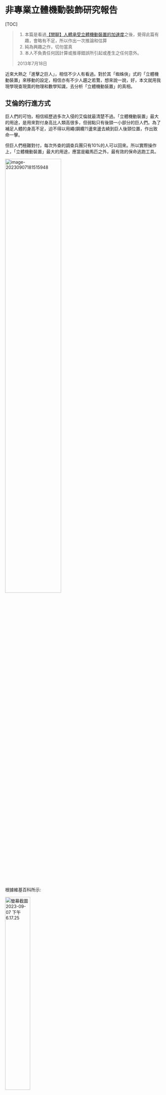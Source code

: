 # 非專業立體機動裝飾研究報告

[TOC]

> 1. 本篇是看過[【閒聊】人體承受立體機動裝置的加速度](http://m.gamer.com.tw/forum/C.php?bsn=43473&snA=2429&last)之後，覺得此篇有趣，會略有不足，所以作出一次推論和估算
> 2. 純為興趣之作，切勿當真
> 3. 本人不負責任何因計算或推導錯誤所引起或產生之任何意外。
>
> 2013年7月18日

近來大熱之「進擊之巨人」，相信不少人有看過。對於其「蜘蛛俠」式的「立體機動裝置」來移動的設定，相信亦有不少人趨之若鶩，想來說一說，好，本文就用我現學現查現賣的物理和數學知識，去分析「立體機動裝置」的真相。

## 艾倫的行進方式

巨人們的可怕，相信經歷過多次入侵的艾倫就最清楚不過。「立體機動裝置」最大的用途，是用來對付身高比人類高很多，但弱點只有後頸一小部分的巨人們。為了補足人體的身高不足，迫不得以用繩(鋼纜?)盪來盪去繞到巨人後頸位置，作出致命一擊。

但巨人們極難對付，每次外查的調查兵團只有10%的人可以回來。所以實際操作上，「立體機動裝置」最大的用途，應當是繼馬匹之外，最有效的保命逃跑工具。

<img src="image-20230907181515948.png" alt="image-20230907181515948" style="width:60%;" />

根據維基百科所示: 

<img src="%E8%9E%A2%E5%B9%95%E6%88%AA%E5%9C%96%202023-09-07%20%E4%B8%8B%E5%8D%886.17.25.png" alt="螢幕截圖 2023-09-07 下午6.17.25" style="width:40%;" />

1. 假設繩索是無重量，不拉長，一直綳緊；

2. Motion為2D，鐘擺行程為一弧而非橘圖形；

3. 沒有能量流失，忽略空氣阻力和阻力。

則，可得出一條微分方程: 
$$
\frac{d^2\theta}{dt^2}+\frac{g}{l}sin(\theta) = 0  
$$

其中g為地球重力加速度: $9.81 \frac{kg}{m^2}$，$l$為繩索長度，$\theta$為角位移，單位是radians(此為變數，隨時間而變，應為$\theta(t)$，$\theta_0$​為初始角度(即一開始放手時的角度)。此為一微分方程，不能輕易求解。

已知鐘擺會由位能-->動能-->位能

位能轉變: $\Delta U=mgh$

動能轉變: $\Delta K=\frac{1}{2}mv^2$

因為假設沒有能量流失，所以，在每一個角位移($\theta$)，動能差=位能差
$$
\begin{align}
\frac{1}{2}mv^2 &=mgh \\
v &= \sqrt{2gh}
\end{align}
$$
轉成用角位移來表示則為:
$$
\begin{align}
v = l \frac{d\theta}{dt} &=\sqrt{2gh} \\
\frac{d\theta}{dt} &= \frac{1}{l}\sqrt{2gh}
\end{align}
$$
*(一般中學所學應為: $v = r\omega$，$a = \dfrac{v^2}{r}$等公式來表示。但實際上，因現在角速率不是常數，所以$\omega$也不是常數，應用$\dfrac{d\theta}{dt}$表示。)*

如圖所示，
$$
y_0 = l cos(\theta_0)
$$
又，
$$
y_1 = l cos(\theta)
$$
所以，
$$
h = l\left ( cos\theta -cos\theta_0 \right )
$$
代入上式: 
$$
\begin{align}
\frac{d\theta}{dt} &= \frac{1}{l} \sqrt{2gh} \\
\frac{d\theta}{dt} &= \sqrt{\frac{2g}{l}\left ( cos\theta - cos\theta_0 \right )}
\end{align}
$$
中學有學過鐘擺原理，而鐘擺週期為:
$$
T_0 = 2 \pi \sqrt{\frac{l}{g}}
$$
但上式是基於$\theta_0$為一細角度，一般為$5\degree$​以內。而實際應用以下方法求得:

將上式上下倒轉:
$$
\begin{align}
\frac{d\theta}{dt} &= \sqrt{\frac{2g}{l}\left ( cos\theta - cos\theta_0 \right )} \\
\frac{d\theta}{dt} &= \sqrt{\frac{l}{2g}} \frac{1}{\sqrt{cos\theta - cos\theta_0}}
\end{align}
$$
擺動一個周期，角度變化應為:
$$
T = t\left ( \theta_0 \to 0 \to -\theta_0 \to 0 \to \theta_0 \right )
$$
可以簡化為: 
$$
T = 4t\left ( \theta_0 \to 0  \right )
$$
所以，角度由$\theta \to 0$時間應為上式的積分:
$$
T = 4\sqrt{\frac{l}{2g}}\int_{0}^{\theta_0}\frac{1}{\sqrt{cos\theta - cos \theta_0}}dt
$$
好，這條不是人類能理解的積分式，所以我直接複製維基百科的答案:
$$
T = 4 \sqrt{ \frac{l}{g} }K \left ( sin \frac{\theta_0}{2} \right )
$$
其中，$K$為complete elliptic integral of the first kind(不要問我是甚麼……)
$$
 K(k) = \int_{0}^{\frac{\pi}{2}}\frac{1}{\sqrt{1-k^2 sin^2 u}}du
$$
所以，用人類的語言來說，
$$
T = 2\pi \sqrt{\frac{l}{g}} \left ( 1 
+ \frac{1}{16} {\theta_0}^{2} 
+ \frac{11}{3072} {\theta_0}^{4} 
+ \frac{173}{737280} {\theta_0}^{6}
+ \frac{22931}{1321205760} {\theta_0}^{8}
+ \frac{1319183}{951268147200} {\theta_0}^{10}
+ \frac{233526463}{2009078326886400} {\theta_0}^{12}
+ \cdots 
 \right )
$$
而艾倫逃走方向等於巨人前進方向(即水平方向)，為簡單計算水平方向的前進速度，用每半個鞦韆水平方向的位移，除半個周期:

<img src="image-20230907194217575.png" alt="image-20230907194217575" style="width:50%;" />

水平方向的位移總量有: 
$$
s_x = 2lsin\theta_0 
$$
所以水平方向逃跑速度:
$$
\begin{align}
v_x &= \frac{2lsin\theta_0}{4 \sqrt{\frac{l}{g}} K  \left ( sin \frac{\theta_0}{2} \right ) /  2}  \\
v_x &= \frac{lsin \theta_0}{\sqrt{\frac{l}{g}} K \left ( sin \frac{\theta_0}{2} \right ) }
\end{align}
$$
<img src="image-20230907212858742.png" alt="image-20230907212858742" style="width:67%;" />

根據書中所載，60m級數的巨人只出現過兩次(註: 寫這篇研究時，漫畫內容才進入到艾倫奪還戰)。就假設一般都是和巨人化的艾倫一樣都是15m高的級數。那繩索長度按理就不會準備得太長，而且據書中和動畫所見，都是約4-5層樓高。

就假設繩索長$12m$ (約4層樓高)，$g$為地球重力加速度$9.81 \frac{kg}{m^2}$。

初始角度$\theta_0$的值應在$90\degree$以內，因為大於$90\degree$，擺盪就不會以當初假設繩子一直都是拉直來進行擺盪。

將公式輸入wolframalpha.com (*原來維基百科和wolfram對於K(k)的定義不一樣，差了一個二次方….各位如想代入請注意*)，得出

<img src="image-20230907213546614.png" alt="image-20230907213537334" style="width:30%;" />

<img src="image-20230907213537334.png" alt="image-20230907213537334" style="width:30%;" />

上圖橫軸為$\theta_0$(radians)，直軸為艾倫每盪一次的水平平均速度($m/s$)。

**==由此得出，當$\theta_0 = 1.38013 rad = 79.076 \degree$，$v_x$得出最大值$5.98104m/s$。==**

![image-20230907214221092](image-20230907214221092.png)

即，艾倫最佳的行進方法應為: 向前方傾角$11\degree$處發射繩索，之後經過最低處感受最高速度$13.8m/s$(這個純粹用位能完全轉成動能去計算，中學生應該計得出來，所以不作演示)，再返回原來高度，這時水平方向行進了$23.57m$用了$3.94s$時間，瞬時速率為$0m/s$，之後再發射下一次繩索。

但話說回來==… 好慢呀…==

水平前進的平均速度最大值只有$5.98m/s$，用這個速度跑$100m$賽跑要$16.7$秒才能完成。跟一般小學女生的平均時間差不多。就算是最高速度$13.8m/s$，也不比單車來得快…..難怪沒有瓦斯的部隊注定成為巨人的點心。

<img src="image-20230907214636588.png" alt="image-20230907214636588" style="width:40%;" />

## 怎樣才能保命?

那到底要用怎樣的方法來前進才可以保命呢？在還沒研究氣動裝置之前，就讓我試用所有方法去幫助艾倫逃跑吧。

首先得推測逃跑的速度。在漫畫中所見，馬匹是繼「立體機動裝置」外唯一能逃跑的工具。那就是說，艾倫的逃跑速度至少要跟馬匹一樣。上wolframalpha.com一查，原來馬匹陸上行走最高速度是$88km/h$，也就是說$24m/s$。艾倫要保持著這個速度，就不能只夠用上述的方法盪來盪去。從動畫得到靈感(話說我在動畫還未推出的差不多一年前就已經在看漫畫版)，在第六、 第七集動畫中十分活躍的三笠，除了靠著繩索在空中盪之外，有時還會甩開繩索騰空翻滾。

<img src="image-20230907215158763.png" alt="image-20230907215158763" style="width:50%;" />

那原來艾倫他們的行進方式應為這樣：

![image-20230907215300170](image-20230907215300170.png)

根據維基百科對拋體運動(Projectile motion)所示：

<img src="image-20230907215335155.png" alt="image-20230907215335155" style="width:50%;" />

假設以$v_0$拋一物件，其投射角度為$\theta$，則：
$$
v_0 = v_{0_{x}}\textit{\textbf{i}} + v_{0_{y}}\textit{\textbf{j}}
$$
 其中$\textit{\textbf{i}}$和$\textit{\textbf{j}}$為單位向量，即水平和垂直的方向。
$$
\begin{align}
v_{0_{x}} &= v_0 cos\theta \\
v_{0_{y}} &= v_0 sin\theta
\end{align}
$$
那麼，水平和垂直的加速度則是:
$$
\begin{align}
a_x &= 0 \\
a_y &= g
\end{align}
$$
而水平和垂直的位移則是:
$$
\begin{align}
x &= v_0 t cos\theta \\
y &= v_0 t sin \theta - \frac{1}{2} g t^2
\end{align}
$$
$\theta$ 的值越少，則水平方向的速度越快，但與此同時因高度不夠，很快便會墬地；$\theta$的值越大，則騰空時間多了，但水平移動則不遠，只會原地踏步。

假設最遠的水平距離為$x_{max}$， 而其對應的騰空時間為$t_{max}$，為物件再次墬地時，$y$為$0$。 
$$
\begin{align}
0 &= v_0 t_{max} sin\theta - \frac{1}{2}g{t_{max}}^2 \\
t_{max} &= 0 \text{   OR   } \frac{2v_0sin\theta}{g}
\end{align}
$$
這時候，最遠水平距離$x_{max}$為：
$$
\begin{align}
x_{max} &= v_0  t_{max} cos\theta  \\
        &= v_0 \left ( \frac{2v_0sin\theta}{g} \right )cos\theta \\
        &= {v_0}^2 \left(  \frac{2sin\theta cos\theta}{g}   \right) \\
        &=  \frac{{v_0}^2   sin \left ( 2 \theta \right)}{g}   
\end{align}
$$
當$sin(2\theta) = 1$， $x_{max}$有最大值，所以：
$$
\begin{align}
sin(2\theta )&= 1  \\
 \theta      &= 45 \degree
\end{align}
$$
所以投射角應為$45 \degree$。 

<img src="image-20230907221812339.png" alt="image-20230907221812339" style="width:80%;" />

如上圖，拋體的拋出角度為$45\degree$，而拋體運動的水平的速度$v_x$為馬匹陸上行走最高速度是$88km/h$，也就是說$24m/s$。
$$
\begin{align}
v_x &= 24m/s \\
v_x &= v (cos45 \degree) \\
v &= \left ( \frac{24}{cos45\degree} \right )m/s
\end{align}
$$
如果動能和勢能的轉換中能量沒有流失，那麼
$$
\begin{align}
\frac{1}{2}m{v_0}^2+mgh &= \frac{1}{2}mv^2 + mgh \\
v_0 &= v = \left ( \frac{24}{cos45\degree} \right )m/s \approx 33.9411m/s \approx 122.1881 km/h
\end{align}
$$
如果沒有了氣動裝置，則艾倫就需要以$48m/s$（即$172.8km/h$）來助跑起跳，或者是從$117m$（約39層樓高）處墮下才能達到此初速。那麼真的非有氣動不可吧！

先不論氣動裝置如何幫忙艾倫達到這速度，現在先來研究一下在這情況下人體所受的繩索拉力。

<img src="image-20230910182122922.png" alt="image-20230910182122922" style="zoom:80%;" />

如之前的計算，

位能轉變：$\Delta U = mgh$

動能轉變：$\Delta K = \dfrac{1}{2}mv^2$

因為假設沒有能量流失，所以，在每一個角位移($\theta$)，
$$
\begin{align}
\frac{1}{2}mv_2 &= mgh + \frac{1}{2}m{v_0}^2 \\
v &= \sqrt{2gh + {v_0}^2}
\end{align}
$$
轉成用角位移來表示則為：
$$
\begin{align}
v &= l \frac{d\theta}{dt} = \sqrt{2gh + {v_0}^2} \\
\frac{d\theta}{dt} &= \frac{1}{l}\sqrt{2gh+{v_0}^2}
\end{align}
$$
代入$h$之後得出：
$$
\frac{d\theta}{dt} = \sqrt{\frac{2g}{l}\left ( cos\theta - cos\theta_0 \right ) + \frac{{v_0}^2}{l^2} }
$$
為了解出這條方程，我嘗試用Matlab去計算。在網上一找，找到一條程式碼。它誘過Matlab的ODE函數，找出θ在每個時間點的數值。

首先，先試試代入之後得出的結論，來驗證一下先前的計算結果。

代入初始角位移$\theta_0 = 1.38013rad = 79.076\degree$，初始角速度為$0$。

<img src="image-20230910184205052.png" alt="image-20230910184205052" style="width:50%;" />

在上圖，x軸為時間，單位是s，而y軸分別為角位移和角速度。先看看紅線，當$y = -1.378$時，$x = 3.957$，即角度由$-1.378rad$(即$-79\degree$)，共用了$3.957s$，與當初計算的$3.94s$相符。而這個時候，藍色的角速度線得出角速度接近$0 rad/s$。而最高速度方面，當角位移(紅色線)為$0rad$時得出角速度為$−1.148rad/s$，乘上繩長$12m$即速度值為$13.776m/s$，亦與之前計算的$13.8m/s$符合。

好，現在來嘗試一下如果代入艾倫作拋體運動的情況。這時候艾倫水平前進的速度為馬匹在陸上行走的最高速度$24m/s$，所以拋體運動和圓周運動的初始速度$v_0$都為$33.94m/s$（即角速度$為2.8284rad/s$），而圓周運動的初始角度$\theta_0$為$45\degree$（即$0.7854rad$）。

<img src="image-20230910191035235.png" alt="image-20230910191035235" style="width:50%;" />

由上圖得出，在這個初速下，由$-45\degree$去到$45\degree$只要$0.5452s$，而角速度則沒甚麼變化，都是保持在$−2.8$至$−2.9$之間（即$v$保持在$33.9m/s$至$34.9m/s$）。<u>這個很重要！因速度變化相對來說不大，之後的計算我就大膽的設其為均速($34.4m/s$)圓周運動去計算，省卻很多複雜的計算。</u>

順帶一提，在這情況下，如果艾倫不在$45\degree$時放手拋出自己，任由自己轉動，那麼在忽略空氣阻力和摩擦力下，艾倫會轉動392圈，共花24.9分鐘才能進入預期的周期性鐘擺運動。

省卻麻煩的<u>鐘擺運動</u>，簡化其為<u>均速圓周運動</u>去計算的話，那艾倫所受到繩索的拉力加速度為：
$$
\begin{align}
a &= \frac{v^2}{r} \\
  &= \frac{(34.4)^2}{12} \\
  &= 98.61 kgm/s^2
\end{align}
$$
假設艾倫質量為$65kg$，那拉著艾倫的繩索拉力$T$就有：
$$
T = 65 \times 98.61 = 6,409.9N
$$
至底有6400牛頓有多大的力？**<u>想像一下，把艾倫的頭、手和腳牢牢的固定在天花板上，之後在艾倫腰間繫上一隻乳牛…</u>**我不敢說身體會斷開兩半，但我想必死無異吧…（順帶一提，[【閒聊】人體承受立體機動裝置的加速度](http://m.gamer.com.tw/forum/C.php?bsn=43473&snA=2429&last)中，對於加速度的計算公式是有誤的，非均速圓周運動不能用$a = \frac{v^2}{r}$去計算。）

待續…

##後記

寫這篇文章時，受到了空想科學系列的影響，那一段時間，都會十分科學地去計算要用多少時間才能把電熱水爐的水加熱、太陽透過窗戶，會為我房間上升多少度等問題。而這一篇則是啟發自[【閒聊】人體承受立體機動裝置的加速度](http://m.gamer.com.tw/forum/C.php?bsn=43473&snA=2429&last)的研究，一開始是想驗算一下，但越看則越不對勁，覺得他有些地方錯了，於是用了一星期時間計算、編程和撰寫這文章，也算得上是有趣的回憶。

## 附錄

```matlab
%% Nonlinear pendulum model


%% 
% Data of the problem.
g= 9.81;% gravitational acceleration
l= 12;% length of the pendulum (distance of the center of gravity from the suspension pivot)


%% 
% The second order equation of motion (ODE) was converted to first order
% form.  This is the right hand side function. y(1) = angle, y(2) = angular
% velocity.
f=@(t,y) ( [y(2);-g/l*sin(y(1))]);

for thetadot0 = [-24/cos(pi/4)/12]
    %%
    %
    Theta0=[pi/4;thetadot0]';% initial condition: hanging down, with nonzero initial velocity
    
%% 
% This is a mechanical vibration system.  It makes sense to use the trapezoidal rule
% integrator |ode23t|.
    [t,sol] = ode23t(f, [0, 150000], Theta0,struct('InitialStep',   0.001));
    plot(t,sol(:,1), 'linewidth', 2, 'color', 'red', 'marker', 'none'); hold on
    plot(t,sol(:,2), 'linewidth', 2, 'color', 'blue', 'marker', 'none'); hold on
    xlabel ('Time')
    ylabel ('Solution')
    title([' Initial angular velocity =' num2str(thetadot0)])
    grid on
    legend({'angle','angular velocity'})
    hold off
end
```

